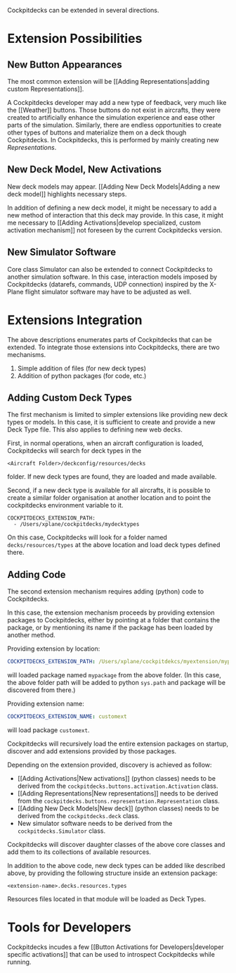 Cockpitdecks can be extended in several directions.

# Extension Possibilities

## New Button Appearances

The most common extension will be [[Adding Representations|adding custom Representations]].

A Cockpitdecks developer may add a new type of feedback, very much like the [[Weather]] buttons. Those buttons do not exist in aircrafts, they were created to artificially enhance the simulation experience and ease other parts of the simulation. Similarly, there are endless opportunities to create other types of buttons and materialize them on a deck though Cockpitdecks. In Cockpitdecks, this is performed by mainly creating new *Representations*.

## New Deck Model, New Activations

New deck models may appear. [[Adding New Deck Models|Adding a new deck model]] highlights necessary steps.

In addition of defining a new deck model, it might be necessary to add a new method of interaction that this deck may provide. In this case, it might me necessary to [[Adding Activations|develop specialized, custom activation mechanism]] not foreseen by the current Cockpitdecks version.

## New Simulator Software

Core class Simulator can also be extended to connect Cockpitdecks to another simulation software. In this case, interaction models imposed by Cockpitdecks (datarefs, commands, UDP connection) inspired by the X-Plane flight simulator software may have to be adjusted as well.

# Extensions Integration

The above descriptions enumerates parts of Cockpitdecks that can be extended. To integrate those extensions into Cockpitdecks, there are two mechanisms.

1. Simple addition of files (for new deck types)
2. Addition of python packages (for code, etc.)

## Adding Custom Deck Types

The first mechanism is limited to simpler extensions like providing new deck types or models. In this case, it is sufficient to create and provide a new Deck Type file. This also applies to defining new web decks.

First, in normal operations, when an aircraft configuration is loaded, Cockpitdecks will search for deck types in the

```
<Aircraft Folder>/deckconfig/resources/decks
```

folder. If new deck types are found, they are loaded and made available.

Second, if a new deck type is available for all aircrafts, it is possible to create a similar folder organisation at another location and to point the cockpitdecks environment variable to it.

```
COCKPITDECKS_EXTENSION_PATH:
  - /Users/xplane/cockpitdecks/mydecktypes
```

On this case, Cockpitdecks will look for a folder named `decks/resources/types` at the above location and load deck types defined there.

## Adding Code

The second extension mechanism requires adding (python) code to Cockpitdecks.

In this case, the extension mechanism proceeds by providing extension packages to Cockpitdecks, either by pointing at a folder that contains the package, or by mentioning its name if the package has been loaded by another method.

Providing extension by location:

```yaml
COCKPITDECKS_EXTENSION_PATH: /Users/xplane/cockpitdekcs/myextension/mypackage
```

will loaded package named `mypackage` from the above folder. (In this case, the above folder path will be added to python `sys.path` and package will be discovered from there.)

Providing extension name:

```yaml
COCKPITDECKS_EXTENSION_NAME: customext
```

will load package `customext`.

Cockpitdecks will recursively load the entire extension packages on startup, discover and add extensions provided by those packages.

Depending on the extension provided, discovery is achieved as follow:

- [[Adding Activations|New activations]] (python classes) needs to be derived from the `cockpitdecks.buttons.activation.Activation` class.
- [[Adding Representations|New representations]] needs to be derived from the `cockpitdecks.buttons.representation.Representation` class.
- [[Adding New Deck Models|New deck]] (python classes) needs to be derived from the `cockpitdecks.deck` class.
- New simulator software needs to be derived from the `cockpitdecks.Simulator` class.

Cockpitdecks will discover daughter classes of the above core classes and add them to its collections of available resources.

In addition to the above code, new deck types can be added like described above, by providing the following structure inside an extension package:

```
<extension-name>.decks.resources.types
```

Resources files located in that module will be loaded as Deck Types.

# Tools for Developers

Cockpitdecks incudes a few [[Button Activations for Developers|developer specific activations]] that can be used to introspect Cockpitdecks while running.
